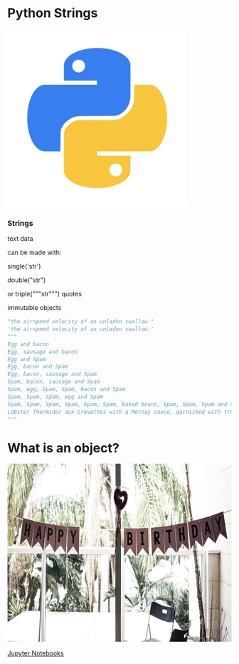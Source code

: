 # Python Strings

<img class="fragment" src="../images/Python-logo.png" width="400" height="400">



### Strings

text data  <!-- .element: class="fragment fade-in-then-out"  -->

can be made with: <!-- .element: class="fragment fade-in-then-out"  -->

single('str') <!-- .element: class="fragment fade-in-then-out"  -->

double("str")<!-- .element: class="fragment fade-in-then-out"  -->

or triple("""str""") quotes  <!-- .element: class="fragment fade-in-then-out"  -->

<p class="fragment fade-in">immutable <span class="fragment highlight-red">objects</span></p>



```python
"the airspeed velocity of an unladen swallow."
'the airspeed velocity of an unladen swallow.'
"""
Egg and bacon
Egg, sausage and bacon
Egg and Spam
Egg, bacon and Spam
Egg, bacon, sausage and Spam
Spam, bacon, sausage and Spam
Spam, egg, Spam, Spam, bacon and Spam
Spam, Spam, Spam, egg and Spam
Spam, Spam, Spam, Spam, Spam, Spam, baked beans, Spam, Spam, Spam and Spam
Lobster Thermidor aux crevettes with a Mornay sauce, garnished with truffle pâté, brandy and a fried egg on top, and Spam
"""
```



# What is an object?

<img class="fragment" src="string.jpg" width="600" height="400">



[Jupyter Notebooks](http://localhost:8888/notebooks/Desktop/intro_python/05_strings.ipynb)